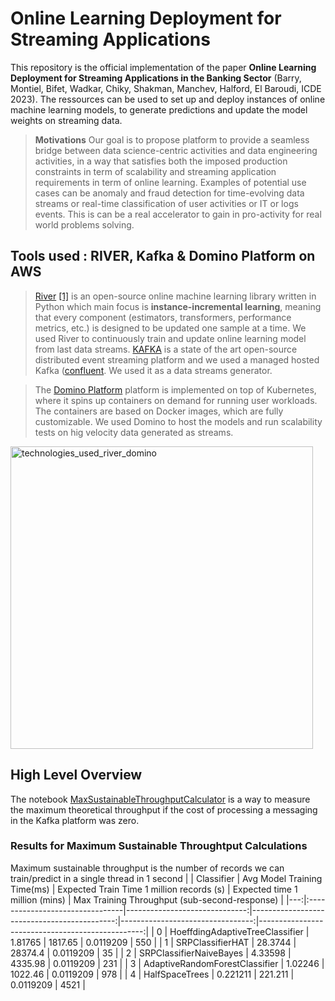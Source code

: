 # Online Learning Deployment for Streaming Applications

This repository is the official implementation of the paper **Online Learning Deployment for Streaming Applications in the Banking Sector** (Barry, Montiel, Bifet, Wadkar, Chiky, Shakman, Manchev, Halford, El Baroudi,  ICDE 2023). The ressources can be used to set up and deploy instances of online machine learning models, to generate predictions and update the model weights on streaming data.  

> **Motivations** Our goal is to propose platform to provide a seamless bridge between data science-centric activities and data engineering activities, in a way that satisfies both the imposed production constraints in term of scalability and streaming application requirements in term of online learning. Examples of potential use cases can be anomaly and fraud detection for time-evolving data streams or real-time classification of user activities or IT or logs events. This is can be a real accelerator to gain in pro-activity for real world problems solving.

## Tools used : RIVER, Kafka & Domino Platform on AWS

> [River](https://github.com/online-ml/river) [[1]](#1) is an open-source online machine learning library written in Python which main focus is **instance-incremental
learning**, meaning that every component (estimators, transformers, performance metrics, etc.) is designed to be updated one sample at a time. We used River to continuously train and update online learning model from last data streams. 
> [KAFKA](https://kafka.apache.org/) is 
a state of the art open-source distributed
event streaming platform and we used a managed hosted Kafka ([confluent](https://www.confluent.io/). We used it as a data streams generator.

> The [Domino Platform](https://www.dominodatalab.com/) platform is implemented on top of Kubernetes, where
it spins up containers on demand for running user workloads. The containers are based on Docker images, which are fully customizable. We used Domino to host the models and run scalability tests on hig velocity data generated as streams. 

<img width="484" alt="technologies_used_river_domino" src="https://user-images.githubusercontent.com/27995832/113413633-6655d280-93bb-11eb-9f0d-d9674024d465.PNG">


## High Level Overview 

The notebook [MaxSustainableThroughputCalculator](src/MaxSustainableThroughputCalculator.ipynb) is a way to measure
the maximum theoretical throughput if the cost of processing a messaging in the Kafka platform was zero.

### Results for Maximum Sustainable Throughtput Calculations 
Maximum sustainable throughput is the number of records we can train/predict in a single thread in 1 second
|    | Classifier                      |   Avg Model Training Time(ms) |   Expected Train Time 1 million records (s) |   Expected time 1 million (mins) |   Max Training Throughput (sub-second-response)  |
|---:|:--------------------------------|------------------------------:|--------------------------------------------:|---------------------------------:|-------------------------------------------------:|
|  0 | HoeffdingAdaptiveTreeClassifier |                      1.81765  |                                    1817.65  |                        0.0119209 |                                              550 |
|  1 | SRPClassifierHAT                |                     28.3744   |                                   28374.4   |                        0.0119209 |                                               35 |
|  2 | SRPClassifierNaiveBayes         |                      4.33598  |                                    4335.98  |                        0.0119209 |                                              231 |
|  3 | AdaptiveRandomForestClassifier  |                      1.02246  |                                    1022.46  |                        0.0119209 |                                              978 |
|  4 | HalfSpaceTrees                  |                      0.221211 |                                     221.211 |                        0.0119209 |                                             4521 |